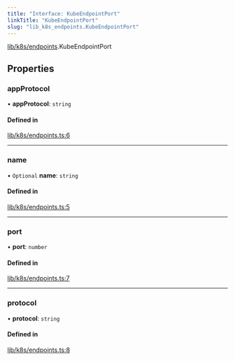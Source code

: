 ```yaml
---
title: "Interface: KubeEndpointPort"
linkTitle: "KubeEndpointPort"
slug: "lib_k8s_endpoints.KubeEndpointPort"
---
```


[lib/k8s/endpoints](../modules/lib_k8s_endpoints.md).KubeEndpointPort

## Properties

### appProtocol

• **appProtocol**: `string`

#### Defined in

[lib/k8s/endpoints.ts:6](https://github.com/headlamp-k8s/headlamp/blob/a8b3c4c6/frontend/src/lib/k8s/endpoints.ts#L6)

___

### name

• `Optional` **name**: `string`

#### Defined in

[lib/k8s/endpoints.ts:5](https://github.com/headlamp-k8s/headlamp/blob/a8b3c4c6/frontend/src/lib/k8s/endpoints.ts#L5)

___

### port

• **port**: `number`

#### Defined in

[lib/k8s/endpoints.ts:7](https://github.com/headlamp-k8s/headlamp/blob/a8b3c4c6/frontend/src/lib/k8s/endpoints.ts#L7)

___

### protocol

• **protocol**: `string`

#### Defined in

[lib/k8s/endpoints.ts:8](https://github.com/headlamp-k8s/headlamp/blob/a8b3c4c6/frontend/src/lib/k8s/endpoints.ts#L8)
